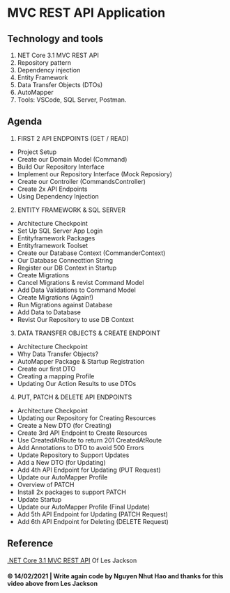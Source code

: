 # MVC REST API Application

## Technology and tools

1. NET Core 3.1 MVC REST API
2. Repository pattern
3. Dependency injection
4. Entity Framework
5. Data Transfer Objects (DTOs)
6. AutoMapper
7. Tools: VSCode, SQL Server, Postman.

## Agenda

1. FIRST 2 API ENDPOINTS (GET / READ)

- Project Setup
- Create our Domain Model (Command)
- Build Our Repository Interface
- Implement our Repository Interface (Mock Reposiory)
- Create our Controller (CommandsController)
- Create 2x API Endpoints
- Using Dependency Injection

2. ENTITY FRAMEWORK & SQL SERVER

- Architecture Checkpoint
- Set Up SQL Server App Login
- Entityframework Packages
- Entityframework Toolset
- Create our Database Context (CommanderContext)
- Our Database Connecttion String
- Register our DB Context in Startup
- Create Migrations
- Cancel Migrations & revist Command Model
- Add Data Validations to Command Model
- Create Migrations (Again!)
- Run Migrations against Database
- Add Data to Database
- Revist Our Repository to use DB Context

3. DATA TRANSFER OBJECTS & CREATE ENDPOINT

- Architecture Checkpoint
- Why Data Transfer Objects?
- AutoMapper Package & Startup Registration
- Create our first DTO
- Creating a mapping Profile
- Updating Our Action Results to use DTOs

4. PUT, PATCH & DELETE API ENDPOINTS

- Architecture Checkpoint
- Updating our Repository for Creating Resources
- Create a New DTO (for Creating)
- Create 3rd API Endpoint to Create Resources
- Use CreatedAtRoute to return 201 CreatedAtRoute
- Add Annotations to DTO to avoid 500 Errors
- Update Repository to Support Updates
- Add a New DTO (for Updating)
- Add 4th API Endpoint for Updating (PUT Request)
- Update our AutoMapper Profile
- Overview of PATCH
- Install 2x packages to support PATCH
- Update Startup
- Update our AutoMapper Profile (Final Update)
- Add 5th API Endpoint for Updating (PATCH Request)
- Add 6th API Endpoint for Deleting (DELETE Request)

## Reference

[.NET Core 3.1 MVC REST API](https://youtu.be/fmvcAzHpsk8) Of Les Jackson

#### © 14/02/2021 | Write again code by Nguyen Nhut Hao and thanks for this video above from Les Jackson
